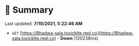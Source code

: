 # 📖 Summary
Last updated: **7/10/2021, 5:22:46 AM**

- `GET` [https://Bhadwa-sala.toxicblte.repl.co](https://Bhadwa-sala.toxicblte.repl.co) - **Down** (120238ms)
